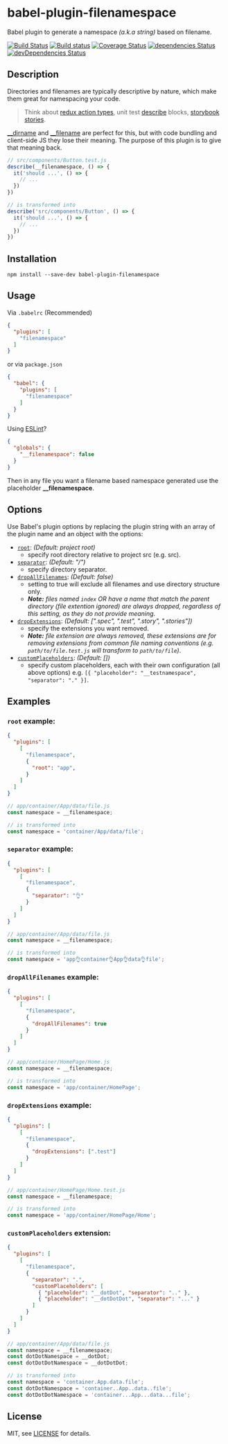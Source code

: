 # babel-plugin-filenamespace

Babel plugin to generate a namespace _(a.k.a string)_ based on filename.

[![Build Status](https://travis-ci.org/samit4me/babel-plugin-filenamespace.svg?branch=master)](https://travis-ci.org/samit4me/babel-plugin-filenamespace)
[![Build status](https://ci.appveyor.com/api/projects/status/j63t7l2wwaqu3h0i?svg=true)](https://ci.appveyor.com/project/samit4me/babel-plugin-filenamespace)
[![Coverage Status](https://coveralls.io/repos/github/samit4me/babel-plugin-filenamespace/badge.svg?branch=master)](https://coveralls.io/github/samit4me/babel-plugin-filenamespace?branch=master)
[![dependencies Status](https://david-dm.org/samit4me/babel-plugin-filenamespace/status.svg)](https://david-dm.org/samit4me/babel-plugin-filenamespace)
[![devDependencies Status](https://david-dm.org/samit4me/babel-plugin-filenamespace/dev-status.svg)](https://david-dm.org/samit4me/babel-plugin-filenamespace?type=dev)


## Description

Directories and filenames are typically descriptive by nature, which make them great for namespacing your code.

> Think about [redux action types][reduxActionType], unit test [describe][jestDescribe] blocks, [storybook stories][storyNesting].

[__dirname][__dirname] and [__filename][__filename] are perfect for this, but with code bundling and client-side JS they lose their meaning. The purpose of this plugin is to give that meaning back.

```javascript
// src/components/Button.test.js
describe(__filenamespace, () => {
  it('should ...', () => {
    // ...
  })
})
```
```javascript
// is transformed into
describe('src/components/Button', () => {
  it('should ...', () => {
    // ...
  })
})
```

## Installation

```
npm install --save-dev babel-plugin-filenamespace
```

## Usage
Via `.babelrc` (Recommended)
```json
{
  "plugins": [
    "filenamespace"
  ]
}
```
or via `package.json`
```json
{
  "babel": {
    "plugins": [
      "filenamespace"
    ]
  }
}
```

Using [ESLint][eslint]?

```json
{
  "globals": {
    "__filenamespace": false
  }
}
```

Then in any file you want a filename based namespace generated use the placeholder **__filenamespace**.

## Options

Use Babel's plugin options by replacing the plugin string with an array of the plugin name and an object with the options:
- [`root`](#root-example): *(Default: project root)*
   - specify root directory relative to project src (e.g. src).
- [`separator`](#separator-example): *(Default: "/")*
   - specify directory separator.
- [`dropAllFilenames`](#dropallfilenames-example): *(Default: false)*
   - setting to true will exclude all filenames and use directory structure only.
   - _**Note:** files named `index` OR have a name that match the parent directory (file extention ignored) are always dropped, regardless of this setting, as they do not provide meaning_.
- [`dropExtensions`](#dropextensions-example): *(Default: [".spec", ".test", ".story", ".stories"])*
   - specify the extensions you want removed.
   - _**Note:** file extension are always removed, these extensions are for removing extensions from common file naming conventions (e.g. `path/to/file.test.js` will transform to `path/to/file`)_.
- [`customPlaceholders`](#customplaceholders-extension): *(Default: [])*
   - specify custom placeholders, each with their own configuration (all above options) e.g. `[{ "placeholder": "__testnamespace", "separator": "." }]`.

## Examples

### `root` example:
```json
{
  "plugins": [
    [
      "filenamespace",
      {
        "root": "app",
      }
    ]
  ]
}
```

```javascript
// app/container/App/data/file.js
const namespace = __filenamespace;
```
```javascript
// is transformed into
const namespace = 'container/App/data/file';
```

### `separator` example:
```json
{
  "plugins": [
    [
      "filenamespace",
      {
        "separator": "👌"
      }
    ]
  ]
}
```

```javascript
// app/container/App/data/file.js
const namespace = __filenamespace;
```
```javascript
// is transformed into
const namespace = 'app👌container👌App👌data👌file';
```

### `dropAllFilenames` example:
```json
{
  "plugins": [
    [
      "filenamespace",
      {
        "dropAllFilenames": true
      }
    ]
  ]
}
```

```javascript
// app/container/HomePage/Home.js
const namespace = __filenamespace;
```
```javascript
// is transformed into
const namespace = 'app/container/HomePage';
```

### `dropExtensions` example:
```json
{
  "plugins": [
    [
      "filenamespace",
      {
        "dropExtensions": [".test"]
      }
    ]
  ]
}
```

```javascript
// app/container/HomePage/Home.test.js
const namespace = __filenamespace;
```
```javascript
// is transformed into
const namespace = 'app/container/HomePage/Home';
```

### `customPlaceholders` extension:

```json
{
  "plugins": [
    [
      "filenamespace",
      {
        "separator": ".",
        "customPlaceholders": [
          { "placeholder": "__dotDot", "separator": ".." },
          { "placeholder": "__dotDotDot", "separator": "..." }
        ]
      }
    ]
  ]
}
```

```javascript
// app/container/App/data/file.js
const namespace = __filenamespace;
const dotDotNamespace = __dotDot;
const dotDotDotNamespace = __dotDotDot;
```
```javascript
// is transformed into
const namespace = 'container.App.data.file';
const dotDotNamespace = 'container..App..data..file';
const dotDotDotNamespace = 'container...App...data...file';
```

## License

MIT, see [LICENSE](LICENSE) for details.

[__dirname]: https://nodejs.org/api/modules.html#modules_dirname
[__filename]: https://nodejs.org/api/modules.html#modules_filename
[eslint]: http://eslint.org/
[jestDescribe]: https://jestjs.io/docs/en/api#describename-fn
[reduxActionType]: https://redux.js.org/basics/actions#actions
[storyNesting]: https://storybook.js.org/docs/basics/writing-stories/#nesting-stories
